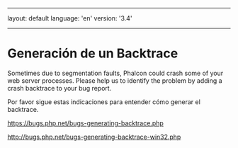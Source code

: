 * * *

layout: default language: 'en' version: '3.4'

* * *

# Generación de un Backtrace

Sometimes due to segmentation faults, Phalcon could crash some of your web server processes. Please help us to identify the problem by adding a crash backtrace to your bug report.

Por favor sigue estas indicaciones para entender cómo generar el backtrace.

<https://bugs.php.net/bugs-generating-backtrace.php>

<http://bugs.php.net/bugs-generating-backtrace-win32.php>